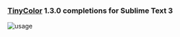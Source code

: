 ### [TinyColor](http://bgrins.github.io/TinyColor/) 1.3.0 completions for Sublime Text 3

![usage](http://i.imgur.com/2m4Iswi.gif)
